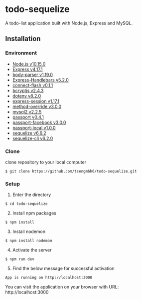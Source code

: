# todo-sequelize
A todo-list application built with Node.js, Express and MySQL.

## Installation

### Environment
* [Node.js v10.15.0](https://nodejs.org/en/download/)
* [Express v4.17.1](https://www.npmjs.com/package/express)
* [body-parser v1.19.0](https://www.npmjs.com/package/body-parser)
* [Express-Handlebars v5.2.0](https://www.npmjs.com/package/express-handlebars)
* [connect-flash v0.1.1 ](https://www.npmjs.com/package/connect-flash)
* [bcryptjs v2.4.3](https://www.npmjs.com/package/bcryptjs)
* [dotenv v8.2.0](https://www.npmjs.com/package/dotenv)
* [express-session v1.17.1](https://www.npmjs.com/package/express-session)
* [method-override v3.0.0](https://www.npmjs.com/package/method-override)
* [mysql2 v2.2.5](https://www.npmjs.com/package/mysql2)
* [passport v0.4.1](https://www.npmjs.com/package/passport)
* [passport-facebook v3.0.0](https://www.npmjs.com/package/passport-facebook)
* [passport-local v1.0.0](https://www.npmjs.com/package/passport-local)
* [sequelize v6.6.2](https://www.npmjs.com/package/sequelize)
* [sequelize-cli v6.2.0](https://www.npmjs.com/package/sequelize-cli)

### Clone
clone repository to your local computer
```
$ git clone https://github.com/tsengm6h6/todo-sequelize.git
```

### Setup
1. Enter the directory
```
$ cd todo-sequelize
```

2. Install npm packages
```
$ npm install
```

3. Install nodemon
```
$ npm install nodemon
```

4. Activate the server
```
$ npm run dev
```

5. Find the below message for successful activation
```
App is running on http://localhost:3000
```
You can visit the application on your browser with URL: http://localhost:3000